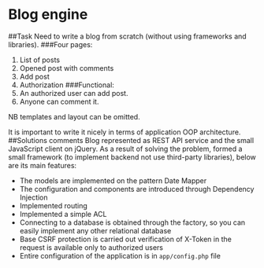 # Blog engine
##Task
Need to write a blog from scratch (without using frameworks and libraries).
###Four pages:
1) List of posts
2) Opened post with comments
3) Add post
4) Authorization
###Functional:
1) An authorized user can add post.
2) Anyone can comment it.

NB templates and layout can be omitted.
 
It is important to write it nicely in terms of application OOP architecture.
##Solutions comments
Blog represented as REST API service and the small JavaScript client on jQuery. 
As a result of solving the problem, formed a small framework (to implement backend not use third-party libraries), below are its main features:
* The models are implemented on the pattern Date Mapper
* The configuration and components are introduced through Dependency Injection
* Implemented routing
* Implemented a simple ACL
* Connecting to a database is obtained through the factory, so you can easily implement any other relational database
* Base CSRF protection is carried out verification of X-Token in the request is available only to authorized users
* Entire configuration of the application is in `app/config.php` file
